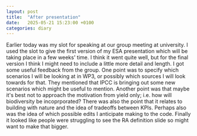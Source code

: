 ```yaml
---
layout: post
title:  "After presentation"
date:   2025-05-21 15:23:00 +0100
categories: diary
---
```


Earlier today was my slot for speaking at our group meeting at university. I used the slot to give the first version of my ESA presentation which will be taking place in a few weeks' time. I think it went quite well, but for the final version I think I might need to include a little more detail and length. I got some useful feedback from the group. One point was to specify which scenarios I will be looking at in WP3, or possibly which sources I will look towards for that. They mentioned that IPCC is bringing out some new scenarios which might be useful to mention. Another point was that maybe it's best not to approach the motivation from yield only; i.e. how will biodiversity be incoprporated? There was also the point that it relates to building with nature and the idea of tradeoffs between KPIs. Perhaps also was the idea of which possible edits I anticipate making to the code. Finally it looked like people were struggling to see the RA definition slide so might want to make that bigger. 